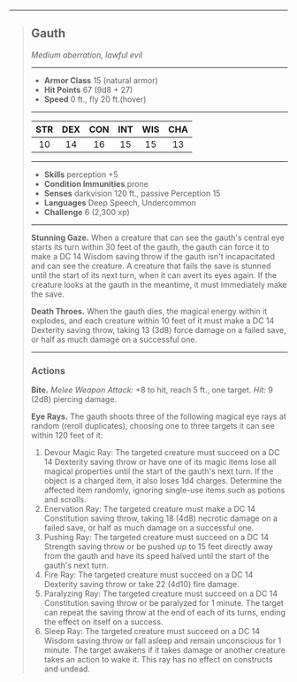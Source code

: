 ***
> ## Gauth
> *Medium aberration, lawful evil*
> 
> ***
> 
> - **Armor Class** 15 (natural armor)
> - **Hit Points** 67 (9d8 + 27)
> - **Speed** 0 ft., fly 20 ft.(hover)
> 
> ***
> 
> |STR|DEX|CON|INT|WIS|CHA|
> |:---:|:---:|:---:|:---:|:---:|:---:|
> |10|14|16|15|15|13|
> 
> ***
> 
> - **Skills** perception +5
> - **Condition Immunities** prone
> - **Senses** darkvision 120 ft., passive Perception 15
> - **Languages** Deep Speech, Undercommon
> - **Challenge** 6 (2,300 xp)
> 
> ***
> 
> **Stunning Gaze.** When a creature that can see the gauth's central eye starts its turn within 30 feet of the gauth, the gauth can force it to make a DC 14 Wisdom saving throw if the gauth isn't incapacitated and can see the creature. A creature that fails the save is stunned until the start of its next turn, when it can avert its eyes again. If the creature looks at the gauth in the meantime, it must immediately make the save.
> 
> **Death Throes.** When the gauth dies, the magical energy within it explodes, and each creature within 10 feet of it must make a DC 14 Dexterity saving throw, taking 13 (3d8) force damage on a failed save, or half as much damage on a successful one.
> 
> ***
> 
> ### Actions
> **Bite.** *Melee Weapon Attack:* +8 to hit, reach 5 ft., one target. *Hit:* 9 (2d8) piercing damage.
> 
> **Eye Rays.** The gauth shoots three of the following magical eye rays at random (reroll duplicates), choosing one to three targets it can see within 120 feet of it:  
> 1. Devour Magic Ray: The targeted creature must succeed on a DC 14 Dexterity saving throw or have one of its magic items lose all magical properties until the start of the gauth's next turn. If the object is a charged item, it also loses 1d4 charges. Determine the affected item randomly, ignoring single-use items such as potions and scrolls.  
> 2. Enervation Ray: The targeted creature must make a DC 14 Constitution saving throw, taking 18 (4d8) necrotic damage on a failed save, or half as much damage on a successful one.  
> 3. Pushing Ray: The targeted creature must succeed on a DC 14 Strength saving throw or be pushed up to 15 feet directly away from the gauth and have its speed halved until the start of the gauth's next turn.  
> 4. Fire Ray: The targeted creature must succeed on a DC 14 Dexterity saving throw or take 22 (4d10) fire damage.  
> 5. Paralyzing Ray: The targeted creature must succeed on a DC 14 Constitution saving throw or be paralyzed for 1 minute. The target can repeat the saving throw at the end of each of its turns, ending the effect on itself on a success.  
> 6. Sleep Ray: The targeted creature must succeed on a DC 14 Wisdom saving throw or fall asleep and remain unconscious for 1 minute. The target awakens if it takes damage or another creature takes an action to wake it. This ray has no effect on constructs and undead.